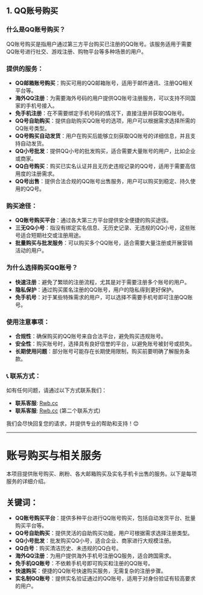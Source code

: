 ## 1. **QQ账号购买**

### 什么是QQ账号购买？

QQ账号购买是指用户通过第三方平台购买已注册的QQ账号。该服务适用于需要QQ账号进行社交、游戏注册、购物平台等多种场景的用户。

### 提供的服务：
- **QQ邮箱账号购买**：购买可用的QQ邮箱账号，适用于邮件通讯、注册QQ相关平台等。
- **海外QQ注册**：为需要海外号码的用户提供QQ账号注册服务，可以支持不同国家的手机号接入。
- **免手机注册**：在不需要绑定手机号码的情况下，直接注册并获取QQ账号。
- **QQ号自助购买**：提供自助购买QQ账号的选项，用户可以根据需求选择所需的QQ账号类型。
- **QQ号购买自动发货**：用户在购买后能够立刻获取QQ账号的详细信息，并且支持自动发货。
- **QQ小号批发**：提供QQ小号的批发购买，适合需要大量账号的用户，比如企业或商家。
- **QQ白号购买**：购买已实名认证并且无历史违规记录的QQ号，适用于需要高信用度的注册需求。
- **QQ号出售**：提供合法合规的QQ账号出售服务，用户可以购买到稳定、持久使用的QQ号。

### 购买途径：
- **QQ账号购买平台**：通过各大第三方平台提供安全便捷的购买途径。
- **三无QQ小号**：指没有绑定实名信息、无历史记录、无违规的QQ小号，这些账号适合短期社交或注册用途。
- **批量购买与批发服务**：可以购买多个QQ账号，适合需要大量注册或开展营销活动的用户。

### 为什么选择购买QQ账号？
- **快速注册**：避免了繁琐的注册流程，尤其是对于需要注册多个账号的用户。
- **隐私保护**：通过购买匿名注册的QQ账号，用户的隐私得到更好保护。
- **免手机号**：对于某些特殊需求的用户，可以选择不需要手机号即可注册QQ账号。

### 使用注意事项：
- **合规性**：确保购买的QQ账号来自合法平台，避免购买违规账号。
- **安全性**：购买账号时，选择具有良好信誉的平台，以避免账号被封号或损失。
- **长期使用问题**：部分账号可能存在长期使用限制，购买前要明确了解服务条款。

### 📞 **联系方式**：

如有任何问题，请通过以下方式联系我们：

- **联系客服**: [Rwb.cc](https://Rwb.cc)
- **联系客服**: [Rwb.cc](https://Rwb.cc) (第二个联系方式)

我们会尽快回复您的请求，并提供专业的帮助和支持！😊

---

# 账号购买与相关服务

本项目提供账号购买、刷粉、各大邮箱购买及实名手机卡出售的服务。以下是每项服务的详细介绍。

## 关键词：
- **QQ账号购买平台**：提供多种平台进行QQ账号购买，包括自动发货平台、批量购买平台等。
- **QQ号自助购买**：提供灵活的自助购买功能，用户可根据需求选择注册类型。
- **QQ小号批发**：批发购买QQ小号，适合企业、商家进行大规模注册。
- **QQ白号**：购买清洁历史、未违规的QQ白号。
- **海外QQ注册**：为用户提供海外手机号注册QQ服务，适合跨国需求。
- **免手机QQ账号**：不依赖手机号即可购买和注册的QQ账号。
- **快速购买**：便捷的QQ账号快速购买服务，无需复杂的注册步骤。
- **实名制QQ账号**：提供实名验证通过的QQ账号，适用于对身份验证有较高要求的用户。
